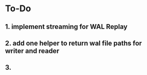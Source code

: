 # To-Do

## 1. implement streaming for WAL Replay

## 2. add one helper to return wal file paths for writer and reader

## 3. 

